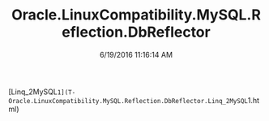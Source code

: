 ﻿---
title: Oracle.LinuxCompatibility.MySQL.Reflection.DbReflector
date: 6/19/2016 11:16:14 AM
---

[Linq_2MySQL`1](T-Oracle.LinuxCompatibility.MySQL.Reflection.DbReflector.Linq_2MySQL`1.html)
